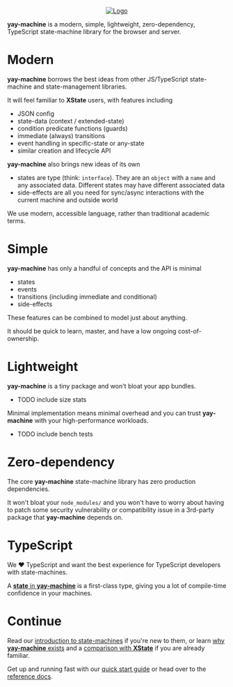 <p align="center">
  <a href="https://github.com/maurice/yay-machine"><img src="https://github.com/user-attachments/assets/03dd78c1-4396-42c4-a32c-aaa7c927f09e" alt="Logo"></a>
</p>

**yay-machine** is a modern, simple, lightweight, zero-dependency, TypeScript state-machine library for the browser and server.

# Modern

**yay-machine** borrows the best ideas from other JS/TypeScript state-machine and state-management libraries.

It will feel familiar to **XState** users, with features including

- JSON config
- state-data (context / extended-state)
- condition predicate functions (guards)
- immediate (always) transitions
- event handling in specific-state or any-state
- similar creation and lifecycle API

**yay-machine** also brings new ideas of its own

- states are type (think: `interface`). They are an `object` with a `name` and any associated data. Different states may have different associated data
- side-effects are all you need for sync/async interactions with the current machine and outside world

We use modern, accessible language, rather than traditional academic terms.

# Simple

**yay-machine** has only a handful of concepts and the API is minimal

- states
- events
- transitions (including immediate and conditional)
- side-effects

These features can be combined to model just about anything.

It should be quick to learn, master, and have a low ongoing cost-of-ownership.

# Lightweight

**yay-machine** is a tiny package and won't bloat your app bundles.

- TODO include size stats

Minimal implementation means minimal overhead and you can trust **yay-machine** with your high-performance workloads.

- TODO include bench tests

# Zero-dependency

The core **yay-machine** state-machine library has zero production dependencies.

It won't bloat your `node_modules/` and you won't have to worry about having to patch some security vulnerability or compatibility issue in a 3rd-party package that **yay-machine** depends on.

# TypeScript

We ❤️ TypeScript and want the best experience for TypeScript developers with state-machines.

A [**state** in **yay-machine**](./reference/state.md) is a first-class type, giving you a lot of compile-time confidence in your machines.

# Continue

Read our [introduction to state-machines](./articles/why-state-machines.md) if you're new to them, or learn [why **yay-machine** exists](./articles/why-yay-machine.md) and a [comparison with **XState**](./articles/vs-xstate.md) if you are already familiar.

Get up and running fast with our [quick start guide](./quick-start.md) or head over to the [reference docs](./reference/).

